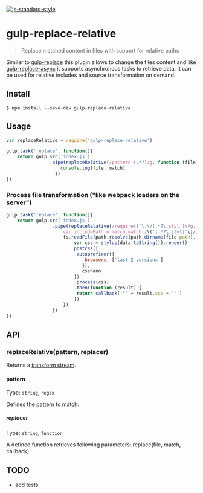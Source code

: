 [![js-standard-style](https://cdn.rawgit.com/feross/standard/master/badge.svg)](https://github.com/feross/standard)

# gulp-replace-relative

> Replace matched content in files with support for relative paths

Similar to [gulp-replace](https://github.com/lazd/gulp-replace) this plugin allows to change the files content
and like [gulp-replace-async](https://github.com/naturalatlas/gulp-replace-async) it supports asynchronous
tasks to retrieve data. It can be used for relative includes and source transformation on demand.

## Install

```
$ npm install --save-dev gulp-replace-relative
```

## Usage

```js
var replaceRelative = require('gulp-replace-relative')

gulp.task('replace', function(){
	return gulp.src('index.js')
	            .pipe(replaceRelative(/pattern-(.*?)/g, function (file, match, callback) {
		            console.log(file, match)
		          })
})
```

### Process file transformation ("like webpack loaders on the server")

```js
gulp.task('replace', function(){
	return gulp.src('index.js')
				 .pipe(replaceRelative(/require\('\.\/(.*?\.styl')\/g, function (file, match, callback) {
					 var includePath = match.match(/\('(.*?\.styl)'\)/)[1]						 
					 fs.readFile(path.resolve(path.dirname(file.path), includePath), function (error, data) {
						 var css = stylus(data.toString()).render()
						 postcss([
						  autoprefixer({
							 browsers: ['last 2 versions']
							}),
							cssnano
						 ])
						 .process(css)
						 .then(function (result) {
						  return callback('"' + result.css + '"')
						 })
					 })
				 })
})

```

## API

### replaceRelative(pattern, replacer)

Returns a [transform stream](http://nodejs.org/api/stream.html#stream_class_stream_transform).

#### pattern

Type: `string`, `regex`

Defines the pattern to match.


##### replacer

Type: `string`, `function`

A defined function retrieves following parameters: replace(file, match, callback)


## TODO
- add tests
